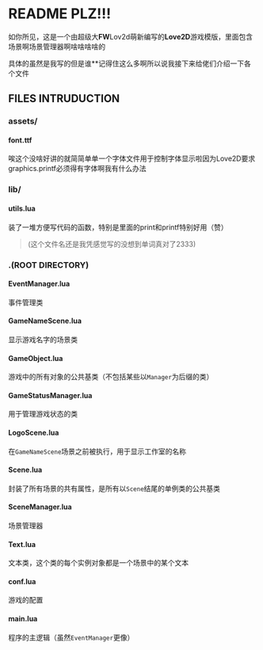 # README PLZ!!!

如你所见，这是一个由超级大**FW**Lov2d萌新编写的**Love2D**游戏模版，里面包含场景啊场景管理器啊啥啥啥啥的

具体的虽然是我写的但是谁\*\*记得住这么多啊所以说我接下来给佬们介绍一下各个文件

## FILES INTRUDUCTION

### assets/

#### font.ttf

唉这个没啥好讲的就简简单单一个字体文件用于控制字体显示啦因为Love2D要求graphics.printf必须得有字体啊我有什么办法

### lib/

#### utils.lua

装了一堆方便写代码的函数，特别是里面的print和printf特别好用（赞）

> (这个文件名还是我凭感觉写的没想到单词真对了2333)

### .(ROOT DIRECTORY)

#### EventManager.lua

事件管理类

#### GameNameScene.lua

显示游戏名字的场景类

#### GameObject.lua

游戏中的所有对象的公共基类（不包括某些以`Manager`为后缀的类）

#### GameStatusManager.lua

用于管理游戏状态的类

#### LogoScene.lua

在`GameNameScene`场景之前被执行，用于显示工作室的名称

#### Scene.lua

封装了所有场景的共有属性，是所有以`Scene`结尾的单例类的公共基类

#### SceneManager.lua

场景管理器

#### Text.lua

文本类，这个类的每个实例对象都是一个场景中的某个文本

#### conf.lua

游戏的配置

#### main.lua

程序的主逻辑（虽然`EventManager`更像）




